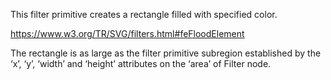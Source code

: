 This filter primitive creates a rectangle filled with specified color.

https://www.w3.org/TR/SVG/filters.html#feFloodElement

The rectangle is as large as the filter primitive subregion established by the ‘x’, ‘y’, ‘width’ and ‘height’ attributes on the ‘area’ of Filter node.